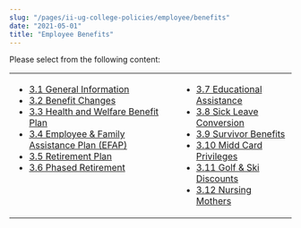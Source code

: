 ```yaml
---
slug: "/pages/ii-ug-college-policies/employee/benefits"
date: "2021-05-01"
title: "Employee Benefits"
---
```


Please select from the following content:

<table>

<tbody>

<tr valign="top">

<td>

*   [3.1 General Information](/about/handbook/ug-college-policies/employee/benefits/general_info)
*   [3.2 Benefit Changes](/about/handbook/ug-college-policies/employee/benefits/benefit_changes)
*   [3.3 Health and Welfare Benefit Plan](/about/handbook/ug-college-policies/employee/benefits/health_welfard)
*   [3.4 Employee & Family Assistance Plan (EFAP)](/about/handbook/ug-college-policies/employee/benefits/efap)
*   [3.5 Retirement Plan](/about/handbook/ug-college-policies/employee/benefits/retirement)
*   [3.6 Phased Retirement](/about/handbook/ug-college-policies/employee/benefits/phased_ret)

</td>

<td>

*   [3.7 Educational Assistance](/about/handbook/ug-college-policies/employee/benefits/educational_assistance)
*   [3.8 Sick Leave Conversion](/about/handbook/ug-college-policies/employee/benefits/sick_leave_conversion)
*   [3.9 Survivor Benefits](/about/handbook/ug-college-policies/employee/benefits/survivor_benefits)
*   [3.10 Midd Card Privileges](/about/handbook/ug-college-policies/employee/benefits/midd_card_priveleges)
*   [3.11 Golf & Ski Discounts](/about/handbook/ug-college-policies/employee/benefits/discounts)
*   [3.12 Nursing Mothers](/about/handbook/ug-college-policies/employee/benefits/nursing_mothers)

</td>

</tr>

</tbody>

</table>